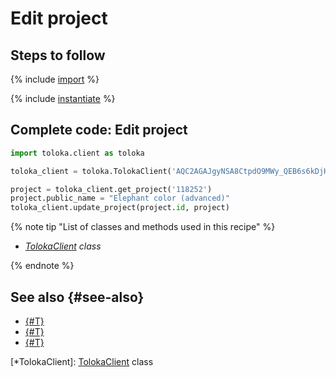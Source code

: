 # Edit project

## Steps to follow

{% include [import](../_includes/recipes/import.md) %}

{% include [instantiate](../_includes/recipes/instantiate.md) %}

## Complete code: Edit project

```python
import toloka.client as toloka

toloka_client = toloka.TolokaClient('AQC2AGAJgyNSA8CtpdO9MWy_QEB6s6kDjHUoElE', 'PRODUCTION')

project = toloka_client.get_project('118252')
project.public_name = "Elephant color (advanced)"
toloka_client.update_project(project.id, project)
```

{% note tip "List of classes and methods used in this recipe" %}

- _[TolokaClient](../reference/toloka.client.TolokaClient.md) class_

{% endnote %}

## See also {#see-also}

- [{#T}](../../guide/concepts/overview.md)
- [{#T}](./learn-basics.md)
- [{#T}](./use-cases.md)

[*TolokaClient]: [TolokaClient](../reference/toloka.client.TolokaClient.md) class